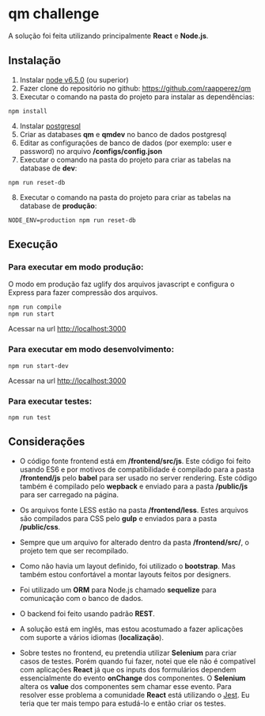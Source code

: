 # qm challenge

A solução foi feita utilizando principalmente **React** e **Node.js**.


## Instalação

1. Instalar [node v6.5.0](https://nodejs.org) (ou superior)
2. Fazer clone do repositório no github: https://github.com/raapperez/qm
3. Executar o comando na pasta do projeto para instalar as dependências:
 ```
 npm install
 ```
4. Instalar [postgresql](https://www.postgresql.org/download/)
5. Criar as databases **qm** e **qmdev** no banco de dados postgresql
6. Editar as configurações de banco de dados (por exemplo: user e password) no arquivo **/configs/config.json**
7. Executar o comando na pasta do projeto para criar as tabelas na database de **dev**:
 ```
 npm run reset-db
 ```
8. Executar o comando na pasta do projeto para criar as tabelas na database de **produção**:
 ```
 NODE_ENV=production npm run reset-db
 ```

## Execução

### Para executar em modo produção:

O modo em produção faz uglify dos arquivos javascript e configura o Express para fazer compressão dos arquivos.

```
npm run compile
npm run start
```

Acessar na url [http://localhost:3000](http://localhost:3000)

### Para executar em modo desenvolvimento:

```
npm run start-dev
```

Acessar na url [http://localhost:3000](http://localhost:3000)

### Para executar testes:
```
npm run test
```

## Considerações

* O código fonte frontend está em **/frontend/src/js**. Este código foi feito usando ES6 e por motivos de compatibilidade é compilado para a pasta **/frontend/js**  pelo **babel** para ser usado no server rendering. Este código também é compilado pelo **wepback** e enviado para a pasta **/public/js** para ser carregado na página.

* Os arquivos fonte LESS estão na pasta **/frontend/less**. Estes arquivos são compilados para CSS pelo **gulp** e enviados para a pasta **/public/css**.

* Sempre que um arquivo for alterado dentro da pasta **/frontend/src/**, o projeto tem que ser recompilado.

* Como não havia um layout definido, foi utilizado o **bootstrap**. Mas também estou confortável a montar layouts feitos por designers.

* Foi utilizado um **ORM** para Node.js chamado **sequelize** para comunicação com o banco de dados.

* O backend foi feito usando padrão **REST**.

* A solução está em inglês, mas estou acostumado a fazer aplicações com suporte a vários idiomas (**localização**).

* Sobre testes no frontend, eu pretendia utilizar **Selenium** para criar casos de testes. Porém quando fui fazer, notei que ele não é compatível com aplicações **React** já que os inputs dos formulários dependem essencialmente do evento **onChange** dos componentes. O **Selenium** altera os **value** dos componentes sem chamar esse evento. Para resolver esse problema a comunidade **React** está utilizando o [Jest](https://facebook.github.io/jest/). Eu teria que ter mais tempo para estudá-lo e então criar os testes.